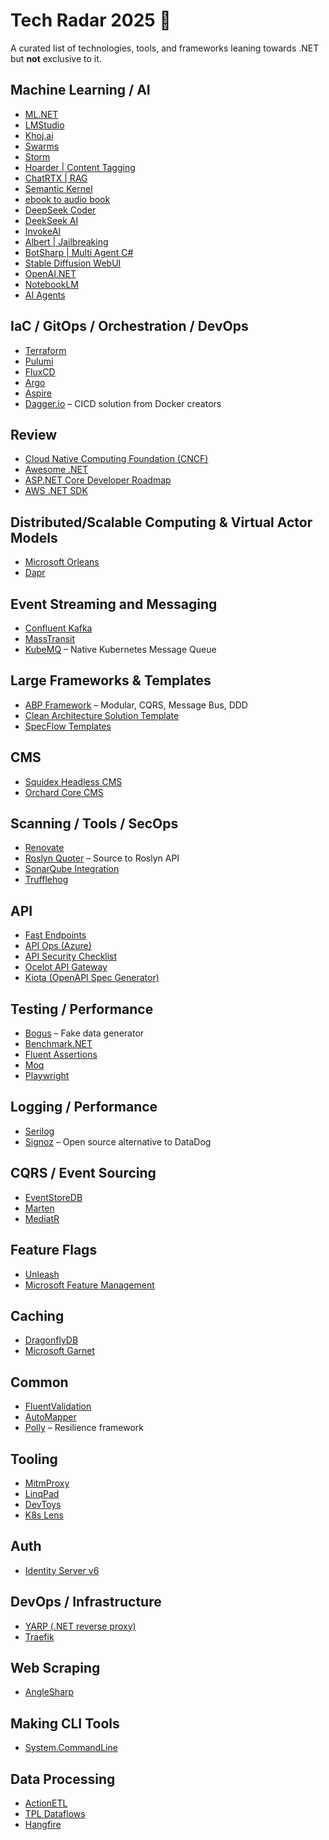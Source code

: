 # **Tech Radar 2025** 🚀  
A curated list of technologies, tools, and frameworks leaning towards .NET but **not** exclusive to it.


## **Machine Learning / AI**
- [ML.NET](https://dotnetfoundation.org/projects/mlnet)  
- [LMStudio](https://lmstudio.ai/)
- [Khoj.ai](https://github.com/khoj-ai/khoj)
- [Swarms](https://github.com/kyegomez/swarms)
- [Storm](https://github.com/stanford-oval/storm)
- [Hoarder | Content Tagging](https://github.com/hoarder-app/hoarder)
- [ChatRTX | RAG](https://github.com/NVIDIA/ChatRTX)
- [Semantic Kernel](https://github.com/microsoft/semantic-kernel)
- [ebook to audio book](https://github.com/DrewThomasson/ebook2audiobook)
- [DeepSeek Coder](https://github.com/deepseek-ai/DeepSeek-Coder)
- [DeekSeek AI](https://github.com/deepseek-ai/DeepSeek-V3)
- [InvokeAI](https://github.com/invoke-ai/InvokeAI)
- [Albert | Jailbreaking](https://github.com/TheRook/Albert)
- [BotSharp | Multi Agent C#](https://github.com/SciSharp/BotSharp)
- [Stable Diffusion WebUI](https://github.com/AUTOMATIC1111/stable-diffusion-webui)
- [OpenAI.NET](https://github.com/microsoft/OpenAPI.NET)
- [NotebookLM](https://notebooklm.google.com/)
- [AI Agents](https://you.com/)

## **IaC / GitOps / Orchestration / DevOps**
- [Terraform](https://github.com/hashicorp/terraform)  
- [Pulumi](https://github.com/pulumi/pulumi)  
- [FluxCD](https://fluxcd.io/)  
- [Argo](https://argoproj.github.io/)  
- [Aspire](https://github.com/dotnet/aspire/issues/1573)  
- [Dagger.io](https://github.com/dagger/dagger) – CICD solution from Docker creators  


## **Review**
- [Cloud Native Computing Foundation (CNCF)](https://www.cncf.io/)  
- [Awesome .NET](https://github.com/quozd/awesome-dotnet)  
- [ASP.NET Core Developer Roadmap](https://github.com/MoienTajik/AspNetCore-Developer-Roadmap)  
- [AWS .NET SDK](https://github.com/aws/dotnet)


## **Distributed/Scalable Computing & Virtual Actor Models**
- [Microsoft Orleans](https://github.com/dotnet/orleans)  
- [Dapr](https://dapr.io/)


## **Event Streaming and Messaging**
- [Confluent Kafka](https://github.com/confluentinc)  
- [MassTransit](https://masstransit.io/)  
- [KubeMQ](https://github.com/kubemq-io/kubemq-community) – Native Kubernetes Message Queue  


## **Large Frameworks & Templates**
- [ABP Framework](https://www.abp.io/) – Modular, CQRS, Message Bus, DDD  
- [Clean Architecture Solution Template](https://www.nuget.org/packages/Clean.Architecture.Solution.Template)  
- [SpecFlow Templates](https://www.nuget.org/packages/SpecFlow.Templates.DotNet/4.0.16-beta)  


## **CMS**
- [Squidex Headless CMS](https://github.com/Squidex/)  
- [Orchard Core CMS](https://github.com/OrchardCMS/OrchardCore)  


## **Scanning / Tools / SecOps**
- [Renovate](https://github.com/renovatebot/renovate)  
- [Roslyn Quoter](https://github.com/KirillOsenkov/RoslynQuoter) – Source to Roslyn API  
- [SonarQube Integration](https://github.com/SonarSource/sonar-dotnet)  
- [Trufflehog](https://github.com/trufflesecurity/trufflehog)  


## **API**
- [Fast Endpoints](https://github.com/FastEndpoints/FastEndpoints)  
- [API Ops (Azure)](https://github.com/Azure/apiops)  
- [API Security Checklist](https://github.com/shieldfy/API-Security-Checklist)  
- [Ocelot API Gateway](https://github.com/ThreeMammals/Ocelot)  
- [Kiota (OpenAPI Spec Generator)](https://github.com/microsoft/kiota)


## **Testing / Performance**
- [Bogus](https://github.com/bchavez/Bogus) – Fake data generator  
- [Benchmark.NET](https://dotnetfoundation.org/projects/benchmarkdotnet)  
- [Fluent Assertions](https://www.nuget.org/packages/FluentAssertions)  
- [Moq](https://github.com/moq/moq4)  
- [Playwright](https://github.com/microsoft/playwright)


## **Logging / Performance**
- [Serilog](https://github.com/serilog/serilog)  
- [Signoz](https://github.com/SigNoz/signoz) – Open source alternative to DataDog  


## **CQRS / Event Sourcing**
- [EventStoreDB](https://github.com/EventStore/EventStore)  
- [Marten](https://martendb.io/)  
- [MediatR](https://github.com/jbogard/MediatR)


## **Feature Flags**
- [Unleash](https://github.com/Unleash/unleash)  
- [Microsoft Feature Management](https://github.com/microsoft/FeatureManagement-Dotnet)


## **Caching**
- [DragonflyDB](https://github.com/dragonflydb/dragonfly)  
- [Microsoft Garnet](https://github.com/microsoft/garnet)  


## **Common**
- [FluentValidation](https://dotnetfoundation.org/projects/fluentvalidation)  
- [AutoMapper](https://dotnetfoundation.org/projects/automapper)  
- [Polly](https://github.com/App-vNext/Polly) – Resilience framework  


## **Tooling**
- [MitmProxy](https://mitmproxy.org/)  
- [LinqPad](https://www.linqpad.net/)  
- [DevToys](https://github.com/veler/DevToys)  
- [K8s Lens](https://k8slens.dev/)  


## **Auth**
- [Identity Server v6](https://docs.duendesoftware.com/identityserver/v6/)  


## **DevOps / Infrastructure**
- [YARP (.NET reverse proxy)](https://github.com/microsoft/reverse-proxy)  
- [Traefik](https://github.com/traefik/traefik)  


## **Web Scraping**
- [AngleSharp](https://dotnetfoundation.org/projects/anglesharp)  


## **Making CLI Tools**
- [System.CommandLine](https://learn.microsoft.com/en-us/dotnet/standard/commandline/)  


## **Data Processing**
- [ActionETL](https://envobi.com/)  
- [TPL Dataflows](https://learn.microsoft.com/en-us/dotnet/standard/parallel-programming/dataflow-task-parallel-library)  
- [Hangfire](http://hangfire.io/)  
